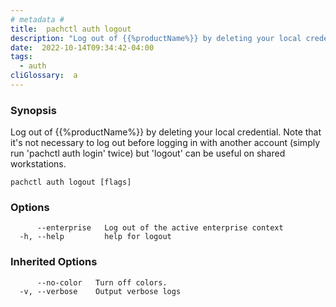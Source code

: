 ```yaml
---
# metadata # 
title:  pachctl auth logout
description: "Log out of {{%productName%}} by deleting your local credential. Note that it's not necessary to log out before logging in with another account (simply run 'pachctl auth login' twice) but 'logout' can be useful on shared workstations."
date:  2022-10-14T09:34:42-04:00
tags:
  - auth
cliGlossary:  a
---
```


### Synopsis

Log out of {{%productName%}} by deleting your local credential. Note that it's not necessary to log out before logging in with another account (simply run 'pachctl auth login' twice) but 'logout' can be useful on shared workstations.

```
pachctl auth logout [flags]
```

### Options

```
      --enterprise   Log out of the active enterprise context
  -h, --help         help for logout
```

### Inherited Options

```
      --no-color   Turn off colors.
  -v, --verbose    Output verbose logs
```

